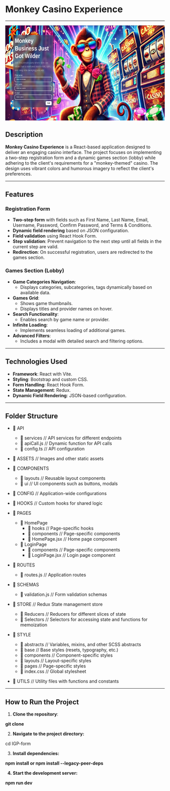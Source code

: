 # Monkey Casino Experience
---

<div>
<img src="./src/assets/images/screenshots/loginPage.png" alt="Project Logo" width="600" height="300">
</div>

## Description

**Monkey Casino Experience** is a React-based application designed to deliver an engaging casino interface. The project focuses on implementing a two-step registration form and a dynamic games section (lobby) while adhering to the client's requirements for a "monkey-themed" casino. The design uses vibrant colors and humorous imagery to reflect the client's preferences.


--- 
## Features


### Registration Form

- **Two-step form** with fields such as First Name, Last Name, Email, Username, Password, Confirm Password, and Terms & Conditions.
- **Dynamic field rendering** based on JSON configuration.
- **Field validation** using React Hook Form.
- **Step validation**: Prevent navigation to the next step until all fields in the current step are valid.
- **Redirection**: On successful registration, users are redirected to the games section.

### Games Section (Lobby)

- **Game Categories Navigation**:
    - Displays categories, subcategories, tags dynamically based on available data.
- **Games Grid**:
    - Shows game thumbnails.
    - Displays titles and provider names on hover.
- **Search Functionality**:
    - Enables search by game name or provider.
- **Infinite Loading**:
    - Implements seamless loading of additional games.
- **Advanced Filters**:
    - Includes a modal with detailed search and filtering options.

---
## Technologies Used

- **Framework**: React with Vite.
- **Styling**: Bootstrap and custom CSS.
- **Form Handling**: React Hook Form.
- **State Management**: Redux.
- **Dynamic Field Rendering**: JSON-based configuration.

---
## Folder Structure

- 📁 API
    - 📁 services // API services for different endpoints
    - 📄 apiCall.js // Dynamic function for API calls
    - 📄 config.ts // API configuration

- 📁 ASSETS // Images and other static assets

- 📁 COMPONENTS
    - 📁 layouts // Reusable layout components
    - 📁 ui // UI components such as buttons, modals

- 📁 CONFIG // Application-wide configurations

- 📁 HOOKS // Custom hooks for shared logic

- 📁 PAGES
    - 📁 HomePage
        - 📁 hooks // Page-specific hooks
        - 📁 components // Page-specific components
        - 📄 HomePage.jsx // Home page component
    - 📁 LoginPage
        - 📁 components // Page-specific components
        - 📄 LoginPage.jsx // Login page component

- 📁 ROUTES
    - 📄 routes.js // Application routes

- 📁 SCHEMAS
    - 📄 validation.js // Form validation schemas

- 📁 STORE // Redux State management store
    - 📁 Reducers // Reducers for different slices of state
    - 📁 Selectors // Selectors for accessing state and functions for memoization

- 📁 STYLE
    - 📁 abstracts // Variables, mixins, and other SCSS abstracts
    - 📁 base // Base styles (resets, typography, etc.)
    - 📁 components // Component-specific styles
    - 📁 layouts // Layout-specific styles
    - 📁 pages // Page-specific styles
    - 📄 index.css // Global stylesheet

- 📁 UTILS // Utility files with functions and constants


---
## How to Run the Project

1. **Clone the repository**:

<b>git clone <IGP-form></b>

2. **Navigate to the project directory:**

<bold>cd IGP-form</bold>

3. **Install dependencies:**

<b>npm install or npm install --legacy-peer-deps </bold>

4. **Start the development server:**

<b>npm run dev</b>
